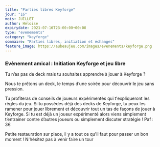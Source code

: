 ```yaml
---
title: "Parties libres Keyforge"
jour: "16"
mois: JUILLET
author: Héloïse
expirydate: 2021-07-16T23:00:00+00:00
type: "evenements"
category: "keyforge"
sommaire: "Parties libres, initiation et échanges"
feature_image: https://aubeaujeu.com/images/evenements/keyforge.png
---
```

### Evènement amical : Initiation Keyforge et jeu libre

Tu n’as pas de deck mais tu souhaites apprendre à jouer à Keyforge ?

Nous te prêtons un deck, le temps d’une soirée pour découvrir le jeu sans pression.

Tu profiteras de conseils de joueurs expérimentés qui t'expliqueront les règles du jeu. Si tu possèdes déjà des decks de Keyforge, tu peux les ramener pour jouer librement et découvrir tout un tas de façons de jouer à Keyforge. Si tu est déjà un joueur expérimenté alors viens simplement t’entrainer contre d’autres joueurs ou simplement discuter stratégie !
Paf : 3€

Petite restauration sur place, il y a tout ce qu'il faut pour passer un bon moment ! N'hésitez pas à venir faire un tour
